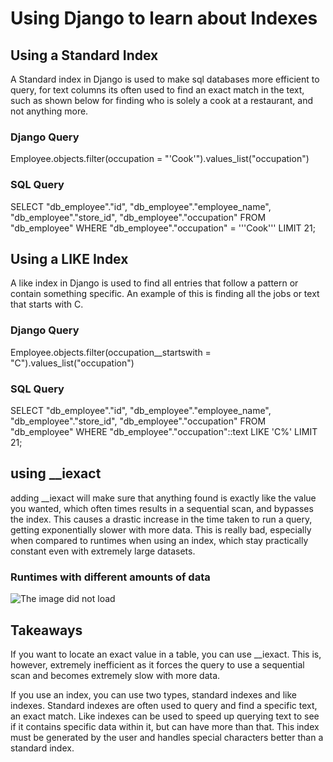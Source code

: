 # Using Django to learn about Indexes

## Using a Standard Index

A Standard index in Django is used to make sql databases more efficient to query, for text columns its often used to find an exact match in the text, such as shown below for finding who is solely a cook at a restaurant, and not anything more.

### Django Query
Employee.objects.filter(occupation = "'Cook'").values_list("occupation")

### SQL Query
SELECT "db_employee"."id", "db_employee"."employee_name", "db_employee"."store_id", "db_employee"."occupation" FROM "db_employee" WHERE "db_employee"."occupation" = '''Cook''' LIMIT 21;

## Using a LIKE Index

A like index in Django is used to find all entries that follow a pattern or contain something specific. An example of this is finding all the jobs or text that starts with C.

### Django Query
Employee.objects.filter(occupation__startswith = "C").values_list("occupation")

### SQL Query
SELECT "db_employee"."id", "db_employee"."employee_name", "db_employee"."store_id", "db_employee"."occupation" FROM "db_employee" WHERE "db_employee"."occupation"::text LIKE 'C%' LIMIT 21;

## using __iexact

adding __iexact will make sure that anything found is exactly like the value you wanted, which often times results in a sequential scan, and bypasses the index. This causes a drastic increase in the time taken to run a query, getting exponentially slower with more data. This is really bad, especially when compared to runtimes when using an index, which stay practically constant even with extremely large datasets.

### Runtimes with different amounts of data

<img src="/Users/1010947/Desktop/itd256/Other/Runtimes.png" alt="The image did not load">

## Takeaways

If you want to locate an exact value in a table, you can use __iexact. This is, however, extremely inefficient as it forces the query to use a sequential scan and becomes extremely slow with more data.

If you use an index, you can use two types, standard indexes and like indexes. Standard indexes are often used to query and find a specific text, an exact match. Like indexes can be used to speed up querying text to see if it contains specific data within it, but can have more than that. This index must be generated by the user and handles special characters better than a standard index.